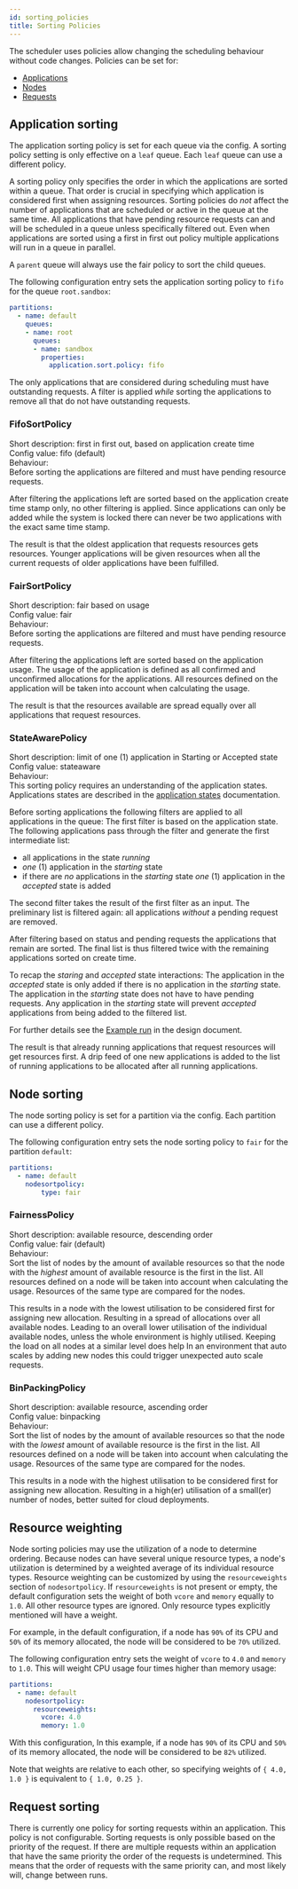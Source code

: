 ```yaml
---
id: sorting_policies
title: Sorting Policies
---
```


<!--
 * Licensed to the Apache Software Foundation (ASF) under one
 * or more contributor license agreements.  See the NOTICE file
 * distributed with this work for additional information
 * regarding copyright ownership.  The ASF licenses this file
 * to you under the Apache License, Version 2.0 (the
 * "License"); you may not use this file except in compliance
 * with the License.  You may obtain a copy of the License at
 *
 *     http://www.apache.org/licenses/LICENSE-2.0
 *
 * Unless required by applicable law or agreed to in writing, software
 * distributed under the License is distributed on an "AS IS" BASIS,
 * WITHOUT WARRANTIES OR CONDITIONS OF ANY KIND, either express or implied.
 * See the License for the specific language governing permissions and
 * limitations under the License.
 -->

The scheduler uses policies allow changing the scheduling behaviour without code changes.
Policies can be set for:
* [Applications](#application-sorting)
* [Nodes](#node-sorting)
* [Requests](#request-sorting)

## Application sorting
The application sorting policy is set for each queue via the config.
A sorting policy setting is only effective on a `leaf` queue.
Each `leaf` queue can use a different policy.

A sorting policy only specifies the order in which the applications are sorted within a queue.
That order is crucial in specifying which application is considered first when assigning resources.
Sorting policies do _not_ affect the number of applications that are scheduled or active in the queue at the same time.
All applications that have pending resource requests can and will be scheduled in a queue unless specifically filtered out.
Even when applications are sorted using a first in first out policy multiple applications will run in a queue in parallel. 

A `parent` queue will always use the fair policy to sort the child queues.

The following configuration entry sets the application sorting policy to `fifo` for the queue `root.sandbox`: 
```yaml
partitions:
  - name: default
    queues:
    - name: root
      queues:
      - name: sandbox
        properties:
          application.sort.policy: fifo
```

The only applications that are considered during scheduling must have outstanding requests.
A filter is applied _while_ sorting the applications to remove all that do not have outstanding requests.

### FifoSortPolicy
Short description: first in first out, based on application create time  
Config value: fifo (default)  
Behaviour:  
Before sorting the applications are filtered and must have pending resource requests.

After filtering the applications left are sorted based on the application create time stamp only, no other filtering is applied. 
Since applications can only be added while the system is locked there can never be two applications with the exact same time stamp. 

The result is that the oldest application that requests resources gets resources.
Younger applications will be given resources when all the current requests of older applications have been fulfilled. 

### FairSortPolicy
Short description: fair based on usage  
Config value: fair  
Behaviour:  
Before sorting the applications are filtered and must have pending resource requests.

After filtering the applications left are sorted based on the application usage.
The usage of the application is defined as all confirmed and unconfirmed allocations for the applications. 
All resources defined on the application will be taken into account when calculating the usage.

The result is that the resources available are spread equally over all applications that request resources.

### StateAwarePolicy
Short description: limit of one (1) application in Starting or Accepted state  
Config value: stateaware  
Behaviour:  
This sorting policy requires an understanding of the application states.
Applications states are described in the [application states](design/scheduler_object_states.md#application-state) documentation.

Before sorting applications the following filters are applied to all applications in the queue:
The first filter is based on the application state.
The following applications pass through the filter and generate the first intermediate list:
* all applications in the state _running_
* _one_ (1) application in the _starting_ state
* if there are _no_ applications in the _starting_ state _one_ (1) application in the _accepted_ state is added

The second filter takes the result of the first filter as an input.
The preliminary list is filtered again: all applications _without_ a pending request are removed.

After filtering based on status and pending requests the applications that remain are sorted.
The final list is thus filtered twice with the remaining applications sorted on create time.

To recap the _staring_ and _accepted_ state interactions: 
The application in the _accepted_ state is only added if there is no application in the _starting_ state.
The application in the _starting_ state does not have to have pending requests.
Any application in the _starting_ state will prevent _accepted_ applications from being added to the filtered list.

For further details see the [Example run](design/state_aware_scheduling.md#example-run) in the design document.

The result is that already running applications that request resources will get resources first.
A drip feed of one new applications is added to the list of running applications to be allocated after all running applications.  

## Node sorting
The node sorting policy is set for a partition via the config.
Each partition can use a different policy.

The following configuration entry sets the node sorting policy to `fair` for the partition `default`: 
```yaml
partitions:
  - name: default
    nodesortpolicy:
        type: fair
```

### FairnessPolicy
Short description: available resource, descending order  
Config value: fair (default)  
Behaviour:  
Sort the list of nodes by the amount of available resources so that the node with the _highest_ amount of available resource is the first in the list.
All resources defined on a node will be taken into account when calculating the usage.
Resources of the same type are compared for the nodes. 

This results in a node with the lowest utilisation to be considered first for assigning new allocation.
Resulting in a spread of allocations over all available nodes.
Leading to an overall lower utilisation of the individual available nodes, unless the whole environment is highly utilised.
Keeping the load on all nodes at a similar level does help 
In an environment that auto scales by adding new nodes this could trigger unexpected auto scale requests.   

### BinPackingPolicy
Short description: available resource, ascending order  
Config value: binpacking  
Behaviour:  
Sort the list of nodes by the amount of available resources so that the node with the _lowest_ amount of available resource is the first in the list.
All resources defined on a node will be taken into account when calculating the usage. 
Resources of the same type are compared for the nodes. 

This results in a node with the highest utilisation to be considered first for assigning new allocation.
Resulting in a high(er) utilisation of a small(er) number of nodes, better suited for cloud deployments.   

## Resource weighting
Node sorting policies may use the utilization of a node to determine ordering. Because nodes can have several unique
resource types, a node's utilization is determined by a weighted average of its individual resource types. Resource
weighting can be customized by using the `resourceweights` section of `nodesortpolicy`. If `resourceweights` is not
present or empty, the default configuration sets the weight of both `vcore` and `memory` equally to `1.0`. All other
resource types are ignored. Only resource types explicitly mentioned will have a weight.

For example, in the default configuration, if a node has `90%` of its CPU and `50%` of its memory allocated, the node
will be considered to be `70%` utilized.

The following configuration entry sets the weight of `vcore` to `4.0` and `memory` to `1.0`. This will weight CPU
usage four times higher than memory usage:
```yaml
partitions:
  - name: default
    nodesortpolicy:
      resourceweights:
        vcore: 4.0
        memory: 1.0
```

With this configuration, In this example, if a node has `90%` of its CPU and `50%` of its memory allocated, the node
will be considered to be `82%` utilized.

Note that weights are relative to each other, so specifying weights of `{ 4.0, 1.0 }` is equivalent to
`{ 1.0, 0.25 }`.

## Request sorting
There is currently one policy for sorting requests within an application.
This policy is not configurable.
Sorting requests is only possible based on the priority of the request.
If there are multiple requests within an application that have the same priority the order of the requests is undetermined.
This means that the order of requests with the same priority can, and most likely will, change between runs.